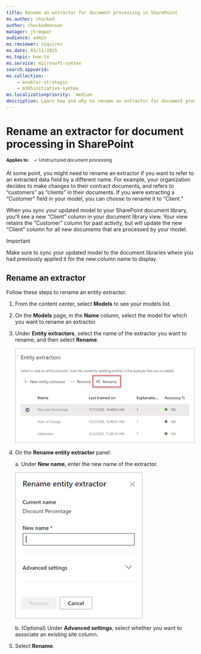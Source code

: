 ```yaml
---
title: Rename an extractor for document processing in SharePoint
ms.author: chucked
author: chuckedmonson
manager: jtremper
audience: admin
ms.reviewer: ssquires
ms.date: 03/11/2025
ms.topic: how-to
ms.service: microsoft-syntex
search.appverid: 
ms.collection: 
    - enabler-strategic
    - m365initiative-syntex
ms.localizationpriority:  medium
description: Learn how and why to rename an extractor for document processing in SharePoint.
---
```


# Rename an extractor for document processing in SharePoint

<sup>**Applies to:**  &ensp; &#10003; Unstructured document processing </sup>

At some point, you might need to rename an extractor if you want to refer to an extracted data field by a different name. For example, your organization decides to make changes to their contract documents, and refers to “customers” as “clients” in their documents. If you were extracting a “Customer” field in your model, you can choose to rename it to “Client.”

When you sync your updated model to your SharePoint document library, you'll see a new “Client” column in your document library view. Your view retains the “Customer” column for past activity, but will update the new “Client” column for all new documents that are processed by your model. 

> [!IMPORTANT]
> Make sure to sync your updated model to the document libraries where you had previously applied it for the new column name to display.

## Rename an extractor

Follow these steps to rename an entity extractor.

1. From the content center, select **Models** to see your models list.

2. On the **Models** page, in the **Name** column, select the model for which you want to rename an extractor.

3. Under **Entity extractors**, select the name of the extractor you want to rename, and then select **Rename**.

    ![Screenshot of the Entity extractors section showing a selected extractor with the Rename option highlighted.](../media/content-understanding/entity-extractor-rename.png) 

4. On the **Rename entity extractor** panel:

   a. Under **New name**, enter the new name of the extractor.

    ![Screenshot showing the Entity extractor panel.](../media/content-understanding/rename-entity-extractor-panel.png) 

   b. (Optional) Under **Advanced settings**, select whether you want to associate an existing site column.

5. Select **Rename**.


